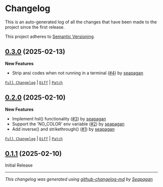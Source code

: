 # Changelog

This is an auto-generated log of all the changes that have been made to the
project since the first release.

This project adheres to [Semantic Versioning](https://semver.org/spec/v2.0.0.html).


## [0.3.0](https://github.com/seapagan/colored_text/releases/tag/0.3.0) (2025-02-13)

**New Features**

- Strip ansi codes when not running in a terminal ([#4](https://github.com/seapagan/colored_text/pull/4)) by [seapagan](https://github.com/seapagan)

[`Full Changelog`](https://github.com/seapagan/colored_text/compare/0.2.0...0.3.0) | [`Diff`](https://github.com/seapagan/colored_text/compare/0.2.0...0.3.0.diff) | [`Patch`](https://github.com/seapagan/colored_text/compare/0.2.0...0.3.0.patch)

## [0.2.0](https://github.com/seapagan/colored_text/releases/tag/0.2.0) (2025-02-10)

**New Features**

- Implement hsl() functionality ([#3](https://github.com/seapagan/colored_text/pull/3)) by [seapagan](https://github.com/seapagan)
- Support the 'NO_COLOR' env variable ([#2](https://github.com/seapagan/colored_text/pull/2)) by [seapagan](https://github.com/seapagan)
- Add inverse() and strikethrough() ([#1](https://github.com/seapagan/colored_text/pull/1)) by [seapagan](https://github.com/seapagan)

[`Full Changelog`](https://github.com/seapagan/colored_text/compare/0.1.1...0.2.0) | [`Diff`](https://github.com/seapagan/colored_text/compare/0.1.1...0.2.0.diff) | [`Patch`](https://github.com/seapagan/colored_text/compare/0.1.1...0.2.0.patch)

## [0.1.1](https://github.com/seapagan/colored_text/releases/tag/0.1.1) (2025-02-10)

Initial Release

---
*This changelog was generated using [github-changelog-md](http://changelog.seapagan.net/) by [Seapagan](https://github.com/seapagan)*
